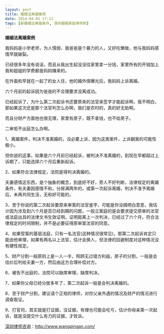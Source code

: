 ```yaml
---
layout: post
title: 婚姻法离婚案例
date: 2014-04-01 17:11
tags: [新婚姻法离婚条件, 深圳婚姻家庭律师网]
---
```

<strong>婚姻法离婚案例</strong>

我妈妈是小学老师，为人懦弱，我爸爸是个暴力的人，又好吃懒做，他与我妈妈感情早就破裂。

已经很多年没有说话，而且从我出生起没没往家里拿一分钱，家里所有的开销加上我和姐姐的学费都是妈妈赚来的。

在外面和早就在一起了的女人住，他的婚外情曝光后，我妈妈上诉离婚。

六个月前的起诉因为爸爸的不合理要求没离成功。

已经起诉了，为什么第二次起诉书还要原来的法官来签字才能起诉啊，我不明白，那如果这次还是那个法官判怎么办啊，我们是农村的，真的好无助啊。

而且分财产方面他也很无理，家里有房子，既不拿钱，也不给房子。

二审拒不出庭怎么办啊。

1、离婚案件，判决不准离婚的，没必要上诉，因为这类案件，上诉翻案的可能性极小。

但你说的这事，如果是六个月前已经起诉，被判决不准离婚的，到现在早都超过上诉期了，只能选择六个月后重新起诉。

2、如果符合法律规定，法院是得判决离婚的。

夫妻感情这东西，是个抽象的概念，到底好不好，旁人不好判断，法律规定的离婚条件，有夫妻因感情不和，分居满两年的，或第一次起诉离婚，判决不准予离婚后，未再共同生活，无和好可能的。

3、至于你说的第二次起诉要原来审案的法官鉴字，可能是你没搞明白意思，我估计因为涉及到六个月是否已经到期的问题，一般立案庭的是会要求提交原审的法官或法庭出具的法律文书生效证明，证明距离上一次判决，已经过了六个月，符合法律规定的时间限制，并不是必要征得原审案法官的同意。

4、如果受案的基层法庭，只有一名法官(这种情况很常见)，那第二次起诉肯定只能由他审理，如果有两名以上法官，估计会换人，但法律的回避制度对这种情况没有硬性规定。

5、财产分割一般原则上是一人一半，照顾无过错方利益，房子的分割，一般是会估价后判给夫妻一方，然后由这方合理补偿对方。

6、被告不出庭的，法院可以缺席审理，缺席判决。

7、如果你父母已经分居多年了，第二次起诉一般是会判决离婚的。

8、至于财产分割，建议请个正规的律师，对你父亲外遇的情况及财产的情况进行调查取证。

9、打官司，其实就是打证据，没证据，有理也可能会吃亏，估计你母亲第一次起诉，就是没提交什么有力的证据，才败诉。

<a href="http://www.wangpingan.com/">深圳律师咨询</a>：<a href="http://www.wangpingan.com/">http://www.wangpingan.com/</a>


